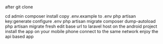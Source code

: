 

after git clone 

cd admin
composer install
 copy .env.example to .env
 php artisan key:generate
 configure .env
 php artisan migrate
 composer dump-autoload
 php artisan migrate fresh
 edit base url to laravel host on the android project
 install the app on your mobile phone 
 connect to the same network
 enjoy the api based app
 
